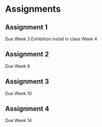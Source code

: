 <h1>Assignments</h1>

<h2>Assignment 1</h2>
Due Week 3 
Exhibition install in class Week 4

<h2>Assignment 2</h2>
Due Week 8

<h2>Assignment 3</h2>
Due Week 10

<h2>Assignment 4</h2>
Due Week 14

